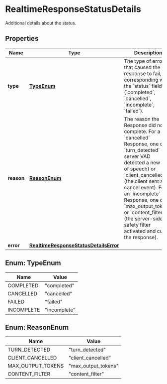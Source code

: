 

# RealtimeResponseStatusDetails

Additional details about the status.

## Properties

| Name | Type | Description | Notes |
|------------ | ------------- | ------------- | -------------|
|**type** | [**TypeEnum**](#TypeEnum) | The type of error that caused the response to fail, corresponding  with the &#x60;status&#x60; field (&#x60;completed&#x60;, &#x60;cancelled&#x60;, &#x60;incomplete&#x60;,  &#x60;failed&#x60;).  |  [optional] |
|**reason** | [**ReasonEnum**](#ReasonEnum) | The reason the Response did not complete. For a &#x60;cancelled&#x60; Response,  one of &#x60;turn_detected&#x60; (the server VAD detected a new start of speech)  or &#x60;client_cancelled&#x60; (the client sent a cancel event). For an  &#x60;incomplete&#x60; Response, one of &#x60;max_output_tokens&#x60; or &#x60;content_filter&#x60;  (the server-side safety filter activated and cut off the response).  |  [optional] |
|**error** | [**RealtimeResponseStatusDetailsError**](RealtimeResponseStatusDetailsError.md) |  |  [optional] |



## Enum: TypeEnum

| Name | Value |
|---- | -----|
| COMPLETED | &quot;completed&quot; |
| CANCELLED | &quot;cancelled&quot; |
| FAILED | &quot;failed&quot; |
| INCOMPLETE | &quot;incomplete&quot; |



## Enum: ReasonEnum

| Name | Value |
|---- | -----|
| TURN_DETECTED | &quot;turn_detected&quot; |
| CLIENT_CANCELLED | &quot;client_cancelled&quot; |
| MAX_OUTPUT_TOKENS | &quot;max_output_tokens&quot; |
| CONTENT_FILTER | &quot;content_filter&quot; |



